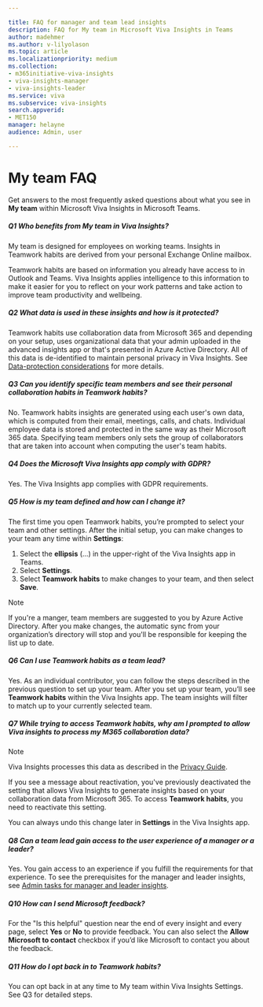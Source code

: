 ```yaml
---

title: FAQ for manager and team lead insights
description: FAQ for My team in Microsoft Viva Insights in Teams
author: madehmer
ms.author: v-lilyolason
ms.topic: article
ms.localizationpriority: medium 
ms.collection: 
- m365initiative-viva-insights 
- viva-insights-manager
- viva-insights-leader
ms.service: viva 
ms.subservice: viva-insights 
search.appverid: 
- MET150 
manager: helayne
audience: Admin, user

---
```


# My team FAQ

Get answers to the most frequently asked questions about what you see in **My team** within Microsoft Viva Insights in Microsoft Teams.

##### Q1 Who benefits from My team in Viva Insights?

My team is designed for employees on working teams. Insights in Teamwork habits are derived from your personal Exchange Online mailbox.

Teamwork habits are based on information you already have access to in Outlook and Teams. Viva Insights applies intelligence to this information to make it easier for you to reflect on your work patterns and take action to improve team productivity and wellbeing.

##### Q2 What data is used in these insights and how is it protected?

Teamwork habits use collaboration data from Microsoft 365 and depending on your setup, uses organizational data that your admin uploaded in the advanced insights app or that's presented in Azure Active Directory. All of this data is de-identified to maintain personal privacy in Viva Insights. See [Data-protection considerations](../privacy/data-protection-considerations.md) for more details.

##### Q3 Can you identify specific team members and see their personal collaboration habits in Teamwork habits?

No. Teamwork habits insights are generated using each user's own data, which is computed from their email, meetings, calls, and chats. Individual employee data is stored and protected in the same way as their Microsoft 365 data. Specifying team members only sets the group of collaborators that are taken into account when computing the user's team habits.

##### Q4 Does the Microsoft Viva Insights app comply with GDPR?

Yes. The Viva Insights app complies with GDPR requirements.

##### Q5 How is my team defined and how can I change it?

The first time you open Teamwork habits, you’re prompted to select your team and other settings. After the initial setup, you can make changes to your team any time within **Settings**:

1. Select the **ellipsis** (...) in the upper-right of the Viva Insights app in Teams.
2. Select **Settings**.
3. Select **Teamwork habits** to make changes to your team, and then select **Save**.

>[!Note]
>If you're a manger, team members are suggested to you by Azure Active Directory. After you make changes, the automatic sync from your organization’s directory will stop and you'll be responsible for keeping the list up to date.

##### Q6 Can I use Teamwork habits as a team lead?

Yes. As an individual contributor, you can follow the steps described in the previous question to set up your team. After you set up your team, you’ll see **Teamwork habits** within the Viva Insights app. The team insights will filter to match up to your currently selected team. 

##### Q7 While trying to access Teamwork habits, why am I prompted to allow Viva insights to process my M365 collaboration data?

>[!Note]
>Viva Insights processes this data as described in the [Privacy Guide](/viva/insights/personal/overview/privacy-guide-users).

If you see a message about reactivation, you've previously deactivated the setting that allows Viva Insights to generate insights based on your collaboration data from Microsoft 365. To access **Teamwork habits**, you need to reactivate this setting.

You can always undo this change later in **Settings** in the Viva Insights app.

##### Q8 Can a team lead gain access to the user experience of a manager or a leader?

Yes. You gain access to an experience if you fulfill the requirements for that experience. To see the prerequisites for the manager and leader insights, see [Admin tasks for manager and leader insights](../org-team-insights/setup.md).

##### Q10 How can I send Microsoft feedback?

For the "Is this helpful" question near the end of every insight and every page, select **Yes** or **No** to provide feedback. You can also select the **Allow Microsoft to contact** checkbox if you’d like Microsoft to contact you about the feedback.

##### Q11 How do I opt back in to Teamwork habits?

You can opt back in at any time to My team within Viva Insights Settings. See Q3 for detailed steps.
